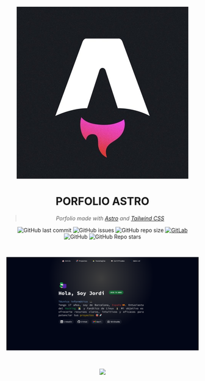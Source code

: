 <div align="center">

![JPG](/asset/astro-logo.jpg "logo")
   
</div>

<div align="center">

# **PORFOLIO ASTRO**
> *Porfolio made with [Astro](https://astro.build/) and [Tailwind CSS](https://tailwindcss.com/)*

![GitHub last commit](https://img.shields.io/github/last-commit/theBhacker/porfolio-astro)
![GitHub issues](https://img.shields.io/github/issues-raw/theBhacker/porfolio-astro)
![GitHub repo size](https://img.shields.io/github/repo-size/theBhacker/porfolio-astro)
[![GitLab](https://img.shields.io/static/v1?label=gitlab&logo=gitlab&color=E24329&message=mirrored)](https://gitlab.com/theBhacker/porfolio-astro)
![GitHub](https://img.shields.io/github/license/theBhacker/porfolio-astro)
![GitHub Repo stars](https://img.shields.io/github/stars/theBhacker/porfolio-astro?style=social)

</div>

<br>

![PNG](/asset/Porfolio-git.png "Preview")

<br>

<p align="center"><a href="https://github.com/TheBhacker/porfolio-astro?tab=GPL-3.0-1-ov-file#"><img src="https://img.shields.io/static/v1.svg?style=flat-square&label=License&message=GPL-3.0&logoColor=eceff4&logo=github&colorA=061115&colorB=67AFC1"/></a></p>
